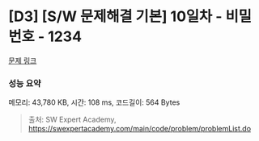 # [D3] [S/W 문제해결 기본] 10일차 - 비밀번호 - 1234 

[문제 링크](https://swexpertacademy.com/main/code/problem/problemDetail.do?contestProbId=AV14_DEKAJcCFAYD) 

### 성능 요약

메모리: 43,780 KB, 시간: 108 ms, 코드길이: 564 Bytes



> 출처: SW Expert Academy, https://swexpertacademy.com/main/code/problem/problemList.do